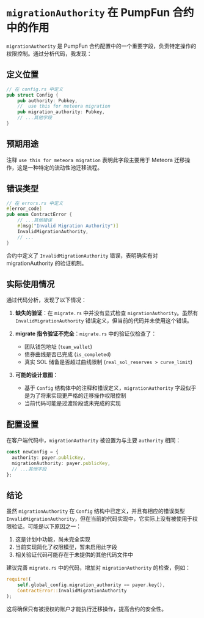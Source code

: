 
# `migrationAuthority` 在 PumpFun 合约中的作用

`migrationAuthority` 是 PumpFun 合约配置中的一个重要字段，负责特定操作的权限控制。通过分析代码，我发现：

## 定义位置

```rust
// 在 config.rs 中定义
pub struct Config {
    pub authority: Pubkey,
    //  use this for meteora migration
    pub migration_authority: Pubkey,
    // ...其他字段
}
```

## 预期用途

注释 `use this for meteora migration` 表明此字段主要用于 Meteora 迁移操作，这是一种特定的流动性池迁移流程。

## 错误类型

```rust
// 在 errors.rs 中定义
#[error_code]
pub enum ContractError {
    // ...其他错误
    #[msg("Invalid Migration Authority")]
    InvalidMigrationAuthority,
    // ...
}
```

合约中定义了 `InvalidMigrationAuthority` 错误，表明确实有对 migrationAuthority 的验证机制。

## 实际使用情况

通过代码分析，发现了以下情况：

1. **缺失的验证**：在 `migrate.rs` 中并没有显式检查 `migrationAuthority`。虽然有 `InvalidMigrationAuthority` 错误定义，但当前的代码并未使用这个错误。

2. **migrate 指令验证不完全**：`migrate.rs` 中的验证仅检查了：
   - 团队钱包地址 (`team_wallet`)
   - 债券曲线是否已完成 (`is_completed`)
   - 真实 SOL 储备是否超过曲线限制 (`real_sol_reserves > curve_limit`)

3. **可能的设计意图**：
   - 基于 `Config` 结构体中的注释和错误定义，`migrationAuthority` 字段似乎是为了将来实现更严格的迁移操作权限控制
   - 当前代码可能是过渡阶段或未完成的实现

## 配置设置

在客户端代码中，`migrationAuthority` 被设置为与主要 `authority` 相同：

```typescript
const newConfig = {
  authority: payer.publicKey,
  migrationAuthority: payer.publicKey,
  // ...其他字段
};
```

## 结论

虽然 `migrationAuthority` 在 `Config` 结构中已定义，并且有相应的错误类型 `InvalidMigrationAuthority`，但在当前的代码实现中，它实际上没有被使用于权限验证。可能是以下原因之一：

1. 这是计划中功能，尚未完全实现
2. 当前实现简化了权限模型，暂未启用此字段
3. 相关验证代码可能存在于未提供的其他代码文件中

建议完善 `migrate.rs` 中的代码，增加对 `migrationAuthority` 的检查，例如：

```rust
require!(
    self.global_config.migration_authority == payer.key(),
    ContractError::InvalidMigrationAuthority
);
```

这将确保只有被授权的账户才能执行迁移操作，提高合约的安全性。